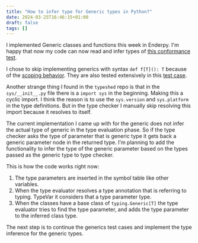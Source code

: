 ```yaml
---
title: "How to infer type for Generic types in Python?"
date: 2024-03-25T16:46:15+01:00
draft: false
tags: []
---
```


I implemented Generic classes and functions this week in Enderpy. I'm happy that now my code can now read and infer types of [this conformance test](https://github.com/python/typing/blob/main/conformance/tests/generics_basic.py#L114).

I chose to skip implementing generics with syntax `def f[T](): T` because of the [scoping behavior](https://peps.python.org/pep-0695/#scoping-behavior).
They are also tested extensively in this [test case](https://github.com/python/typing/blob/main/conformance/tests/generics_syntax_scoping.py).

Another strange thing I found in the `typeshed` repo is that in the `sys/__init__.py` file there is a `import sys` in the beginning.
Making this a cyclic import. I think the reason is to use the `sys.version` and `sys.platform` in the type definitions.
But in the type checker I manually skip resolving this import because it resolves to itself.

The current implementation I came up with for the generic does not infer the actual type of generic in the type evaluation phase. So if the type checker asks the type of parameter that is generic type it gets back a generic parameter node in the returned type.
I'm planning to add the functionality to infer the type of the generic parameter based on the types passed as the generic type to type checker.

This is how the code works right now:

1. The type parameters are inserted in the symbol table like other variables.
2. When the type evaluator resolves a type annotation that is referring to typing. TypeVar it considers that a type parameter type.
3. When the classes have a base class of `typing.Generic[T]` the type evaluator tries to find the type parameter, and adds the type parameter to the inferred class type.

The next step is to continue the generics test cases and implement the type inference for the generic types.
